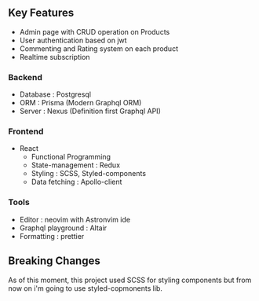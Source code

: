 ## Key Features

- Admin page with CRUD operation on Products
- User authentication based on jwt
- Commenting and Rating system on each product
- Realtime subscription

### Backend

- Database : Postgresql
- ORM : Prisma (Modern Graphql ORM)
- Server : Nexus (Definition first Graphql API)

### Frontend

- React
  - Functional Programming
  - State-management : Redux
  - Styling : SCSS, Styled-components
  - Data fetching : Apollo-client

### Tools

- Editor : neovim with Astronvim ide
- Graphql playground : Altair
- Formatting : prettier

## Breaking Changes

As of this moment, this project used SCSS for styling components but from now on i'm going to use styled-copmonents lib.
